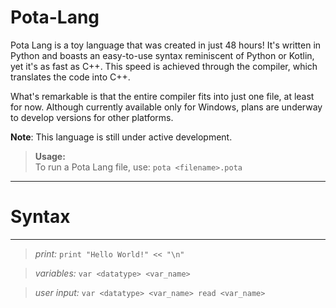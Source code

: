 # Pota-Lang

Pota Lang is a toy language that was created in just 48 hours! It's written in Python and boasts an easy-to-use syntax reminiscent of Python or Kotlin, yet it's as fast as C++. This speed is achieved through the compiler, which translates the code into C++.

What's remarkable is that the entire compiler fits into just one file, at least for now. Although currently available only for Windows, plans are underway to develop versions for other platforms.

**Note**: This language is still under active development.

> **Usage:**  
To run a Pota Lang file, use: `pota <filename>.pota`

---

# Syntax

---

>*print:*
`print "Hello World!" << "\n"`

>*variables:*
`var <datatype> <var_name>`

>*user input:*
`var <datatype> <var_name>
read <var_name>
`
